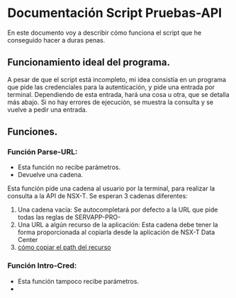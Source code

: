 # Documentación Script Pruebas-API
En este documento voy a describir cómo funciona el script que he conseguido hacer a duras penas.
## Funcionamiento ideal del programa.
A pesar de que el script está incompleto, mi idea consistía en un programa que pide las credenciales para la autenticación, y pide una entrada por terminal. Dependiendo de esta entrada, hará una cosa u otra, que se detalla más abajo. Si no hay errores de ejecución, se muestra la consulta y se vuelve a pedir una entrada.
## Funciones.
### Función Parse-URL:
- Esta función no recibe parámetros. 
- Devuelve una cadena. 

Esta función pide una cadena al usuario por la terminal, para realizar la consulta a la API de NSX-T. Se esperan 3 cadenas diferentes:
1. Una cadena vacía: Se autocompletará por defecto a la URL que pide todas las reglas de SERVAPP-PRO-
2. Una URL a algún recurso de la aplicación: Esta cadena debe tener la forma proporcionada al copiarla desde la aplicación de NSX-T Data Center 
3. [cómo copiar el path del recurso](https://drive.google.com/file/d/1o-cikh9H32egGpM3egRWnU4qHBkQoyuA/view?usp=sharing)

### Función Intro-Cred:
- Esta función tampoco recibe parámetros.
- 
<!--stackedit_data:
eyJoaXN0b3J5IjpbLTEwMDIwNDQ2OTIsMTAwNzU1ODEwNiwtMT
UwMzcwNTgwLDgwNzkxMzY3NCwtMzMyNDU1MzYzXX0=
-->
